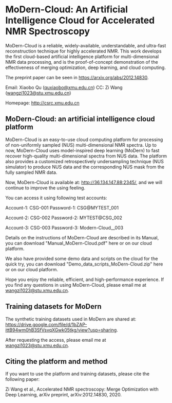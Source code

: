 # MoDern-Cloud: An Artificial Intelligence Cloud for Accelerated NMR Spectroscopy
MoDern-Cloud is a reliable, widely-available, understandable, and ultra-fast reconstruction technique for highly accelerated NMR. This work develops the first cloud-based artificial intelligence platform for multi-dimensional NMR data processing, and is the proof-of-concept demonstration of the effectiveness of merging optimization, deep learning, and cloud computing.

The preprint paper can be seen in https://arxiv.org/abs/2012.14830.

Email: Xiaobo Qu (quxiaobo@xmu.edu.cn) CC: Zi Wang (wangzi1023@stu.xmu.edu.cn)

Homepage: http://csrc.xmu.edu.cn


## MoDern-Cloud: an artificial intelligence cloud platform
MoDern-Cloud is an easy-to-use cloud computing platform for processing of non-uniformly sampled (NUS) multi-dimensional NMR spectra.
Up to now, MoDern-Cloud uses model-inspired deep learning (MoDern) to fast recover high-quality multi-dimensional spectra from NUS data.
The platform also provides a customized retrospectively undersampling technique (NUS simulator) to produce NUS data and the corresponding NUS mask from the fully sampled NMR data.

Now, MoDern-Cloud is available at: http://36.134.147.88:2345/, and we will continue to improve the using feeling.

You can access it using following test accounts:

Account-1: CSG-001 Password-1: CSG@MYTEST_001

Account-2: CSG-002 Password-2: MYTEST@CSG_002

Account-3: CSG-003 Password-3: Modern-Cloud__003

Details on the instructions of MoDern-Cloud are described in its Manual, you can download "Manual_MoDern-Cloud.pdf" here or on our cloud platform. 

We also have provided some demo data and scripts on the cloud for the quick try, you can download "Demo_data_scripts_MoDern-Cloud.zip" here or on our cloud platform.

Hope you enjoy the reliable, efficient, and high-performance experience. If you find any questions in using MoDern-Cloud, please email me at wangzi1023@stu.xmu.edu.cn. 


## Training datasets for MoDern
The synthetic training datasets used in MoDern are shared at: https://drive.google.com/file/d/1bZAP-ittB94wm0hB3SfVsvqXGwk05tkg/view?usp=sharing.

After requesting the access, please email me at wangzi1023@stu.xmu.edu.cn.


## Citing the platform and method
If you want to use the platform and training datasets, please cite the following paper:

Zi Wang et al., Accelerated NMR spectroscopy: Merge Optimization with Deep Learning, arXiv preprint, arXiv:2012.14830, 2020.
